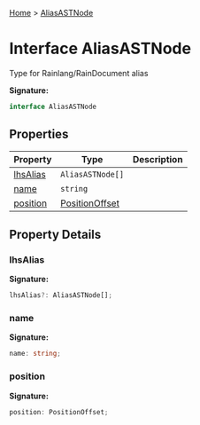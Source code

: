 [Home](../index.md) &gt; [AliasASTNode](./aliasastnode.md)

# Interface AliasASTNode

Type for Rainlang/RainDocument alias

<b>Signature:</b>

```typescript
interface AliasASTNode 
```

## Properties

|  Property | Type | Description |
|  --- | --- | --- |
|  [lhsAlias](./aliasastnode.md#lhsAlias-property) | `AliasASTNode[]` |  |
|  [name](./aliasastnode.md#name-property) | `string` |  |
|  [position](./aliasastnode.md#position-property) | [PositionOffset](../types/positionoffset.md) |  |

## Property Details

<a id="lhsAlias-property"></a>

### lhsAlias

<b>Signature:</b>

```typescript
lhsAlias?: AliasASTNode[];
```

<a id="name-property"></a>

### name

<b>Signature:</b>

```typescript
name: string;
```

<a id="position-property"></a>

### position

<b>Signature:</b>

```typescript
position: PositionOffset;
```
